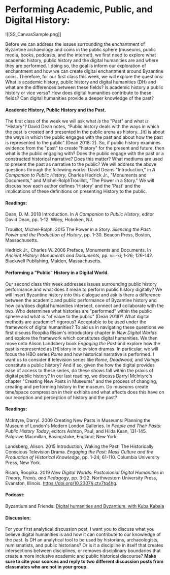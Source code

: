 
# Performing Academic, Public, and Digital History: 
![[SS_CanvasSample.png]]


Before we can address the issues surrounding the enchantment of Byzantine archaeology and coins in the public sphere (museums, public media, books, podcasts, and the internet), we first need to explore what academic history, public history and the digital humanities are and where they are performed. I doing so, the goal is inform our exploration of enchantment and how we can create digital enchantment around Byzantine coins. Therefore, for our first class this week, we will explore the questions: What is academic history, public history and digital humanities (DH) and what are the differences between these fields? Is academic history a public history or vice versa? How does digital humanities contribute to these fields? Can digital humanities provide a deeper knowledge of the past? 

#### Academic History, Public History and the Past. 

The first class of the week we will ask what *is* the "Past" and what *is* "History"? David Dean notes, “Public history deals with the ways in which the past is created and presented in the public arena as history...[it] is about the ways in which the public engages with the past and about how the past is represented to the public” (Dean 2018: 2). So, if public history examines evidence from the "past" to create "history" for the present and future, then what is the public engaging with? Does the public engage with the past or a constructed historical narrative? Does this matter? What mediums are used to present the past as narrative to the public? We will address the above questions through the following works: David Deans "Introduction," in _A Companion to Public History_, Charles Hedrick Jr., "Monuments and Documents," and Michel-RolphTrouillot, "The Power in a Story."  We will discuss how each author defines 'History' and the 'Past' and the implications of these definitions on presenting History to the public.

#### Readings:

Dean, D. M. 2018   Introduction. In _A Companion to Public History_, editor David Dean, pp. 1-12. Wiley, Hoboken, NJ. 

Trouillot, Michel-Rolph. 2015   The Power in a Story. _Silencing the Past: Power and the Production of History_, pp. 1-30. Beacon Press, Boston, Massachusetts.

Hedrick Jr., Charles W. 2006   Preface, Monuments and Documents. In *Ancient History: Monuments and Documents,* pp. viii-xi; 1-26; 126-142. Blackwell Publishing, Malden, Massachusetts.

#### Performing a "Public" History in a Digital World. 

Our second class this week addresses issues surrounding public history performance and what does it mean to perform public history digitally?  We will insert Byzantine history into this dialogue and ask is there a difference between the academic and public performance of Byzantine history and how can/does digital humanities intersect, connect and collaborate with the two. Who determines what histories are "performed" within the public sphere and what is "of value to the public" (Dean 2018)?  What digital methods are academic? rigorous? Acceptable to be used under the framework of digital humanities? To aid us in navigating these questions we first discuss Roopika Risam's introductory chapter in *New Digital Worlds* and explore the framework which constitutes digital humanities. We then move onto Alison Landsbery book *Engaging the Past* and explore how the past is represented as [H]istory in television dramas. In particular, we will focus the HBO series *Rome* and how historical narrative is performed. I want us to consider if television series like *Rome*, *Deadwood,* and *Vikings* constitute a public history? And if so, given the how the digital provides ease of access to these series, do these shows fall within the praxis of digital public history? In our last reading, we discuss Darryl McIntyre's chapter "Creating New Pasts in Museums" and the process of changing, creating and performing history in the museum. Do museums create time/space compression in their exhibits and what affects does this have on our reception and perception of history and the past? 

#### Readings:

McIntyre, Darryl. 2009   Creating New Pasts in Museums: Planning the Museum of London's Modern London Galleries. In _People and Their Pasts: Public History Today_, editors Ashton, Paul, and Hilda Kean, 131-145. Palgrave Macmillan, Basingstoke, England; New York.

Landsberg, Alison. 2015   Introduction, Waking the Past: The Historically Conscious Television Drama. _Engaging the Past: Mass Culture and the Production of Historical Knowledge_, pp. 1-24; 61-110. Columbia University Press, New York.

Risam, Roopika. 2019   _New Digital Worlds: Postcolonial Digital Humanities in Theory, Praxis, and Pedagogy_, pp. 3-22. Northwestern University Press, Evanston, Illinois. https://doi.org/10.2307/j.ctv7tq4hg.  


#### Podcast:
Byzantium and Friends:  [Digital humanities and Byzantium, with Kuba Kabala](https://byzantiumandfriends.podbean.com/e/23-digital-humanities-and-byzantium-with-kuba-kabala/)

#### Discussion:

For your first analytical discussion post, I want you to discuss what you believe digital humanities is and how it can contribute to our knowledge of the past. Is DH an analytical tool to be used by historians, archaeologists, numismatists, and public historians? Or is it a discipline in itself that creates intersections between disciplines, or removes disciplinary boundaries that create a more inclusive academic and public historical discourse? 
**Make sure to cite your sources and reply to two different discussion posts from classmates who are not in your group.** 
